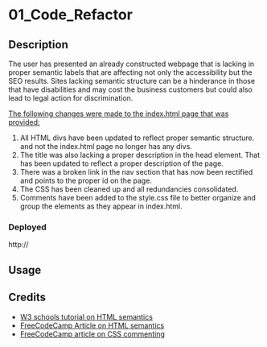 # 01_Code_Refactor

## Description

The user has presented an already constructed webpage that is lacking in proper semantic labels that are affecting not only the accessibility but the SEO results. Sites lacking semantic structure can be a hinderance in those that have disabilities and may cost the business customers but could also lead to legal action for discrimination. 


<ins>The following changes were made to the index.html page that was provided:</ins>
1. All HTML divs have been updated to reflect proper semantic structure. and not the index.html page no longer has any divs. 
2. The title was also lacking a proper description in the head element. That has been updated to reflect a proper description of the page. 
3. There was a broken link in the nav section that has now been rectified and points to the proper id on the page. 
5. The CSS has been cleaned up and all redundancies consolidated. 
6. Comments have been added to the style.css file to better organize and group the elements as they appear in index.html.


### Deployed
http://


## Usage


## Credits
* [W3 schools tutorial on HTML semantics](https://www.w3schools.com/html/html5_semantic_elements.asp)
* [FreeCodeCamp Article on HTML semantics](https://www.freecodecamp.org/news/semantic-html5-elements/) 
* [FreeCodeCamp article on CSS commenting](https://www.freecodecamp.org/news/comments-in-css/)